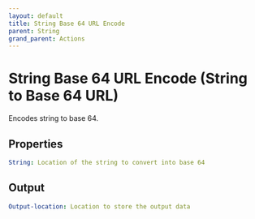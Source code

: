 ```yaml
---
layout: default
title: String Base 64 URL Encode
parent: String
grand_parent: Actions
---
```

# String Base 64 URL Encode (String to Base 64 URL)
Encodes string to base 64.

## Properties
```yaml
String: Location of the string to convert into base 64
```

## Output
```yaml
Output-location: Location to store the output data
```
